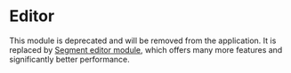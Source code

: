 # Editor

This module is deprecated and will be removed from the application. It is replaced by [Segment editor module](segmenteditor.md), which offers many more features and significantly better performance.
